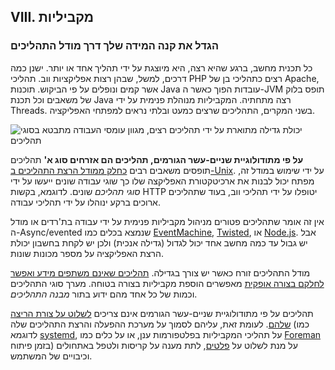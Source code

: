 ## VIII. מקביליות
### הגדל את קנה המידה שלך דרך מודל התהליכים

כל תכנית מחשב, ברגע שהיא רצה, היא מיוצגת על ידי תהליך אחד או יותר. ישנן כמה דרכים, למשל, שבהן רצות אפליקציות ווב. תהליכי PHP רצים כתהליכי בן של Apache, אשר קמים ונופלים על פי הביקוש. תוכנות Java עובדות הפוך כאשר ה-JVM תופס בלוק של משאבים וכל תכנת Java רצה מתחתיה. המקביליות מנוהלת פנימית על ידי Threads. בשני המקרים, התהליכים שרצים כמעט ובלתי נראים למפתחי האפליקציה.

![יכולת גדילה מתוארת על ידי תהליכים רצים, מגוון עומסי העבודה מתבטא בסוגי תהליכים](/images/process-types.png)

**על פי מתודולוגיית שניים-עשר הגורמים, תהליכים הם אזרחים סוג א'** תהליכים תופסים משאבים רבים [כחלק ממודל הרצת התהליכים ב-Unix](https://adam.herokuapp.com/past/2011/5/9/applying_the_unix_process_model_to_web_apps/). על ידי שימוש במודל זה, מפתח יכול לבנות את ארכיטקטורת האפליקצה שלו כך שוגי עבודה שונים ייעשו על ידי *סוגי תהליכם* שונים. לדוגמא, בקשות HTTP יטופלו על ידי תהליכי ווב, בעוד שתהליכים ארוכים ברקע ינוהלו על ידי תהליכי עבודה.

אין זה אומר שתהליכים פטורים מניהול מקביליות פנימית על ידי עבודה בת'רדים או מודל ה-Async/evented שנמצא בכלים כמו [EventMachine](https://github.com/eventmachine/eventmachine), [Twisted](http://twistedmatrix.com/trac/), או [Node.js](http://nodejs.org/). אבל יש גבול עד כמה מחשב אחד יכול לגדול (גדילה אנכית) ולכן יש לקחת בחשבון יכולת הרצת האפליקציה על מספר מכונות שונות.

מודל התהליכים זורח כאשר יש צורך בגדילה. [תהליכים שאינם משתפים מידע ואפשר לחלקם בצורה אופקית](./processes) מאפשרים הוספת מקביליות בצורה בטוחה. מערך סוגי התהליכים וכמות של כל אחד מהם ידוע בתור *מבנה התהליכים*.

תהליכים על פי מתודולוגיית שניים-עשר הגורמים אינם צריכים [לשלוט על צורת הריצה שלהם](http://dustin.github.com/2010/02/28/running-processes.html). לעומת זאת, עליהם לסמוך על מערכת ההפעלה והרצת התהליכים שלה (כמו לדוגמא [systemd](https://www.freedesktop.org/wiki/Software/systemd/), על תהליכי המקביליות בפלטפורמות ענן, או על כלים כמו [Foreman](http://blog.daviddollar.org/2011/05/06/introducing-foreman.html) בזמן פיתוח) על מנת לשלוט על [פלטים](./logs), לתת מענה על קריסות ולטפל באתחולים וכיבויים של המשתמש.

